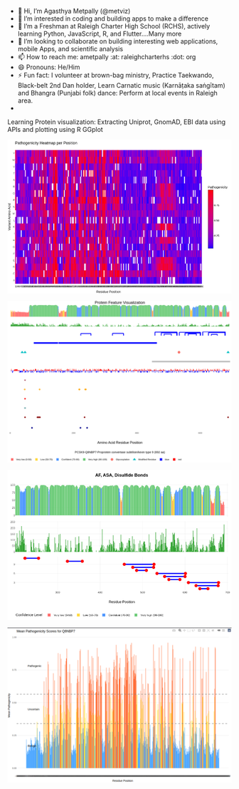 - 👋 Hi, I’m Agasthya Metpally (@metviz)
- 👀 I’m interested in coding and building apps to make a difference 
- 🌱 I’m a Freshman at Raleigh Charter High School (RCHS), actively learning Python, JavaScript, R, and Flutter....Many more 
- 💞️ I’m looking to collaborate on building interesting web applications, mobile Apps, and scientific analysis
- 📫 How to reach me: ametpally :at: raleighcharterhs :dot: org 
- 😄 Pronouns: He/Him
- ⚡ Fun fact: I volunteer at brown-bag ministry, Practice Taekwando, Black-belt 2nd Dan holder, Learn Carnatic music (Karnāṭaka saṅgītam) and Bhangra (Punjabi folk) dance: Perform at local events in Raleigh area.
- 
Learning Protein visualization: Extracting Uniprot, GnomAD, EBI data using APIs and plotting using R GGplot 

![AlphaMissense_Pathogenicity_Heatmap](https://github.com/metviz/metviz/blob/main/AlphaMissense_Pathogenicity_Heatmap.png)

![g2p PCSK9_Q8NBP7 protein_features plot](https://github.com/metviz/metviz/blob/main/g2p.PCSK9_Q8NBP7.protein_features.plot.png)

![Alpha Fold plotting](https://github.com/metviz/metviz/blob/main/AlphaFold.AF.BSB.G2P.png)

![Mean AlphaFold Pathogenicity Scores:Q8NBP7](https://github.com/metviz/metviz/blob/main/Mean_AlphaFold_Pathogenicity_Scores.Q8NBP7.png)
<!---
metviz/metviz is a ✨ special ✨ repository because its `README.md` (this file) appears on your GitHub profile.
You can click the Preview link to take a look at your changes.
--->
